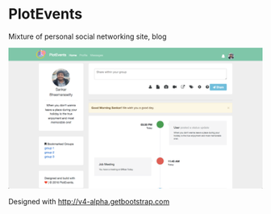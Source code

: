 # PlotEvents
Mixture of personal social networking site, blog


![Alt text](/public/PlotEvents.png?raw=true "Sample Design for PlotEvents")

Designed with http://v4-alpha.getbootstrap.com
